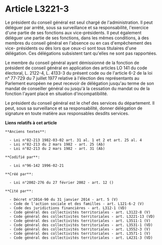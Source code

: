 # Article L3221-3

Le président du conseil général est seul chargé de l'administration. Il peut déléguer par arrêté, sous sa surveillance et sa
responsabilité, l'exercice d'une partie de ses fonctions aux vice-présidents. Il peut également déléguer une partie de ses
fonctions, dans les mêmes conditions, à des membres du conseil général en l'absence ou en cas d'empêchement des vice-
présidents ou dès lors que ceux-ci sont tous titulaires d'une délégation. Ces délégations subsistent tant qu'elles ne sont
pas rapportées.

Le membre du conseil général ayant démissionné de la fonction de président de conseil général en application des articles LO
141 du code électoral, L. 2122-4, L. 4133-3 du présent code ou de l'article 6-2 de la loi n° 77-729 du 7 juillet 1977
relative à l'élection des représentants au Parlement européen ne peut recevoir de délégation jusqu'au terme de son mandat de
conseiller général ou jusqu'à la cessation du mandat ou de la fonction l'ayant placé en situation d'incompatibilité.

Le président du conseil général est le chef des services du département. Il peut, sous sa surveillance et sa responsabilité,
donner délégation de signature en toute matière aux responsables desdits services.

**Liens relatifs à cet article**

	**Anciens textes**:

	  - Loi n°82-213 1982-03-02 art. 31 al. 1 et 2 et art. 25 al. 4
	  - Loi n°82-213 du 2 mars 1982 - art. 25 (Ab)
	  - Loi n°82-213 du 2 mars 1982 - art. 31 (Ab)

	**Codifié par**:

	  - Loi n°96-142 1996-02-21

	**Créé par**:

	  - Loi n°2002-276 du 27 février 2002 - art. 12 ()

	**Cité par**:

	  - Décret n°2014-90 du 31 janvier 2014 - art. 5 (V)
	  - Code de l'action sociale et des familles - art. L121-6-2 (V)
	  - Code des juridictions financières - art. L312-1 (VD)
	  - Code général des collectivités territoriales - art. L3122-8 (V)
	  - Code général des collectivités territoriales - art. L3221-13 (VD)
	  - Code général des collectivités territoriales - art. L3511-1 (V)
	  - Code général des collectivités territoriales - art. L3531-1 (VD)
	  - Code général des collectivités territoriales - art. L3552-3 (V)
	  - Code général des collectivités territoriales - art. L3571-1 (V)
	  - Code général des collectivités territoriales - art. L4231-3 (VD)
